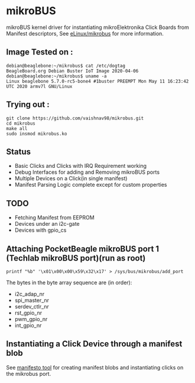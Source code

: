 # mikroBUS

mikroBUS kernel driver for instantiating mikroElektronika Click Boards from Manifest descriptors, See [eLinux/mikrobus](https://elinux.org/mikrobus) for more information.

## Image Tested on :
```
debian@beaglebone:~/mikrobus$ cat /etc/dogtag 
BeagleBoard.org Debian Buster IoT Image 2020-04-06
debian@beaglebone:~/mikrobus$ uname -a
Linux beaglebone 5.7.0-rc5-bone4 #1buster PREEMPT Mon May 11 16:23:42 UTC 2020 armv7l GNU/Linux
```

## Trying out :

```
git clone https://github.com/vaishnav98/mikrobus.git
cd mikrobus
make all
sudo insmod mikrobus.ko
```
## Status

* Basic Clicks and Clicks with IRQ Requirement working
* Debug Interfaces for adding and Removing mikroBUS ports
* Multiple Devices on a Click(in single manifest)
* Manifest Parsing Logic complete except for custom properties

## TODO

* Fetching Manifest from EEPROM
* Devices under an i2c-gate
* Devices with gpio_cs

## Attaching PocketBeagle mikroBUS port 1 (Techlab mikroBUS port)(run as root)
```
printf "%b" '\x01\x00\x00\x59\x32\x17' > /sys/bus/mikrobus/add_port
```
The bytes in the byte array sequence are (in order):
* i2c_adap_nr
* spi_master_nr
* serdev_ctlr_nr
* rst_gpio_nr
* pwm_gpio_nr
* int_gpio_nr

## Instantiating a Click Device through a manifest blob

See [manifesto tool](https://github.com/vaishnav98/manifesto/tree/mikrobus) for creating manifest blobs and instantiating clicks on the mikrobus port.
